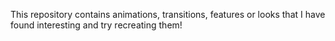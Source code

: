 This repository contains animations, transitions, features or looks that I have found interesting and try recreating them!
